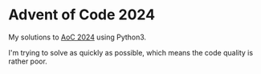 # Advent of Code 2024

My solutions to [AoC 2024](https://adventofcode.com/2024/) using Python3.

I'm trying to solve as quickly as possible, which means the code quality is rather poor.
